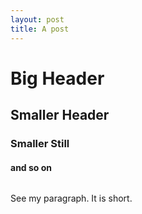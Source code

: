 ```yaml
---
layout: post
title: A post
---
```


# Big Header

## Smaller Header

### Smaller Still

#### and so on

![]()

See my paragraph. It is short.
